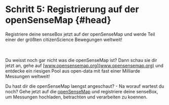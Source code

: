 # Schritt 5: Registrierung auf der openSenseMap {#head}

<div class="description">Registriere deine senseBox jetzt auf der openSenseMap und werde Teil einer der größten citizenScience Bewegungen weltweit! </div>

<div class="line">
    <br>
    <br>
</div>

Du weisst noch gar nicht was die openSenseMap ist? Dann schau sie dir jetzt an, gehe auf [www.opensensemap.org](www.opensensemap.org) und entdecke ein riesigen Pool aus open-data mit fast einer Milliarde Messungen weltweit!

Du hast dir die openSenseMap laengst angeschaut? - Na worauf wartest du noch?
Gehe jetzt auf die [openSenseMap](opensensemap.org) und registriere deine senseBox, um Messungen hochladen, betrachten und verarbeiten zu koennen.